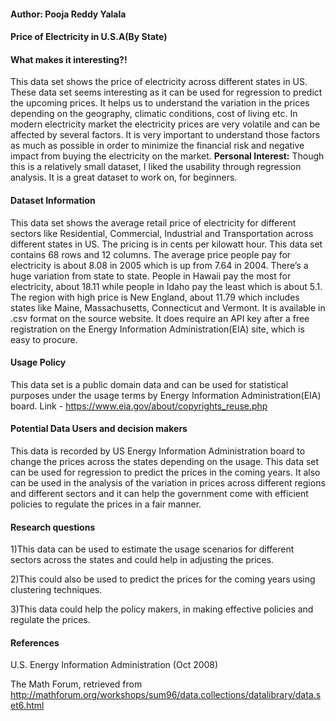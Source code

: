 #### Author: Pooja Reddy Yalala

#### Price of Electricity in U.S.A(By State)

#### What makes it interesting?!
This data set shows the price of electricity across different states in US. These data set seems interesting as it can be used for regression to predict the upcoming prices. It helps us to understand the variation in the prices depending on the geography, climatic conditions, cost of living etc. In modern electricity market the electricity prices are very volatile and can be affected by several factors. It is very important to understand those factors as much as possible in order to minimize the financial risk and negative impact from buying the electricity on the market. **Personal Interest:** Though this is a relatively small dataset, I liked the usability through regression analysis. It is a great dataset to work on, for beginners.

#### Dataset Information
This data set shows the average retail price of electricity for different sectors like Residential, Commercial, Industrial and Transportation across different states in US. The pricing is in cents per kilowatt hour. This data set contains 68 rows and 12 columns. The average price people pay for electricity is about 8.08 in 2005 which is up from 7.64 in 2004. There’s a huge variation from state to state. People in Hawaii pay the most for electricity, about 18.11 while people in Idaho pay the least which is about 5.1. The region with high price is New England, about 11.79 which includes states like Maine, Massachusetts, Connecticut and Vermont.
It is available in .csv format on the source website. It does require an API key after a free registration on the Energy Information Administration(EIA) site, which is easy to procure.

#### Usage Policy

This data set is a public domain data and can be used for statistical purposes under the usage terms by Energy Information Administration(EIA) board. 
Link - https://www.eia.gov/about/copyrights_reuse.php


#### Potential Data Users and decision makers
This data is recorded by US Energy Information Administration board to change the prices across the states depending on the usage. This data set can be used for regression to predict the prices in the coming years. It also can be used in the analysis of the variation in prices across different regions and different sectors and it can help the government come with efficient policies to regulate the prices in a fair manner.

#### Research questions
1)This data can be used to estimate the usage scenarios for different sectors across the states and could help in adjusting the prices.

2)This could also be used to predict the prices for the coming years using clustering techniques.

3)This data could help the policy makers, in making effective policies and regulate the prices.

#### References

U.S. Energy Information Administration (Oct 2008)

The Math Forum, retrieved from http://mathforum.org/workshops/sum96/data.collections/datalibrary/data.set6.html
